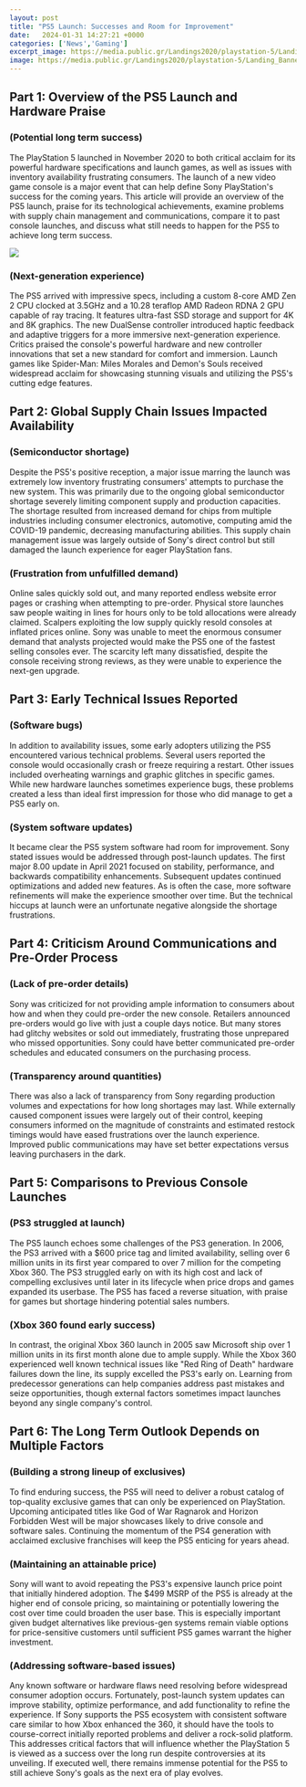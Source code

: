 ```yaml
---
layout: post
title: "PS5 Launch: Successes and Room for Improvement"
date:   2024-01-31 14:27:21 +0000
categories: ['News','Gaming']
excerpt_image: https://media.public.gr/Landings2020/playstation-5/Landing_Banner_PS5_launch.jpg
image: https://media.public.gr/Landings2020/playstation-5/Landing_Banner_PS5_launch.jpg
---
```


## Part 1: Overview of the PS5 Launch and Hardware Praise  
### **(Potential long term success)**
The PlayStation 5 launched in November 2020 to both critical acclaim for its powerful hardware specifications and launch games, as well as issues with inventory availability frustrating consumers. The launch of a new video game console is a major event that can help define Sony PlayStation's success for the coming years. This article will provide an overview of the PS5 launch, praise for its technological achievements, examine problems with supply chain management and communications, compare it to past console launches, and discuss what still needs to happen for the PS5 to achieve long term success.

![](https://media.public.gr/Landings2020/playstation-5/Landing_Banner_PS5_launch.jpg)
### **(Next-generation experience)** 
The PS5 arrived with impressive specs, including a custom 8-core AMD Zen 2 CPU clocked at 3.5GHz and a 10.28 teraflop AMD Radeon RDNA 2 GPU capable of ray tracing. It features ultra-fast SSD storage and support for 4K and 8K graphics. The new DualSense controller introduced haptic feedback and adaptive triggers for a more immersive next-generation experience. Critics praised the console's powerful hardware and new controller innovations that set a new standard for comfort and immersion. Launch games like Spider-Man: Miles Morales and Demon's Souls received widespread acclaim for showcasing stunning visuals and utilizing the PS5's cutting edge features.
## Part 2: Global Supply Chain Issues Impacted Availability
### **(Semiconductor shortage)**
Despite the PS5's positive reception, a major issue marring the launch was extremely low inventory frustrating consumers' attempts to purchase the new system. This was primarily due to the ongoing global semiconductor shortage severely limiting component supply and production capacities. The shortage resulted from increased demand for chips from multiple industries including consumer electronics, automotive, computing amid the COVID-19 pandemic, decreasing manufacturing abilities. This supply chain management issue was largely outside of Sony's direct control but still damaged the launch experience for eager PlayStation fans.
### **(Frustration from unfulfilled demand)**  
Online sales quickly sold out, and many reported endless website error pages or crashing when attempting to pre-order. Physical store launches saw people waiting in lines for hours only to be told allocations were already claimed. Scalpers exploiting the low supply quickly resold consoles at inflated prices online. Sony was unable to meet the enormous consumer demand that analysts projected would make the PS5 one of the fastest selling consoles ever. The scarcity left many dissatisfied, despite the console receiving strong reviews, as they were unable to experience the next-gen upgrade.
## Part 3: Early Technical Issues Reported 
### **(Software bugs)** 
In addition to availability issues, some early adopters utilizing the PS5 encountered various technical problems. Several users reported the console would occasionally crash or freeze requiring a restart. Other issues included overheating warnings and graphic glitches in specific games. While new hardware launches sometimes experience bugs, these problems created a less than ideal first impression for those who did manage to get a PS5 early on. 
### **(System software updates)**
It became clear the PS5 system software had room for improvement. Sony stated issues would be addressed through post-launch updates. The first major 8.00 update in April 2021 focused on stability, performance, and backwards compatibility enhancements. Subsequent updates continued optimizations and added new features. As is often the case, more software refinements will make the experience smoother over time. But the technical hiccups at launch were an unfortunate negative alongside the shortage frustrations.
## Part 4: Criticism Around Communications and Pre-Order Process
### **(Lack of pre-order details)** 
Sony was criticized for not providing ample information to consumers about how and when they could pre-order the new console. Retailers announced pre-orders would go live with just a couple days notice. But many stores had glitchy websites or sold out immediately, frustrating those unprepared who missed opportunities. Sony could have better communicated pre-order schedules and educated consumers on the purchasing process. 
### **(Transparency around quantities)**
There was also a lack of transparency from Sony regarding production volumes and expectations for how long shortages may last. While externally caused component issues were largely out of their control, keeping consumers informed on the magnitude of constraints and estimated restock timings would have eased frustrations over the launch experience. Improved public communications may have set better expectations versus leaving purchasers in the dark.
## Part 5: Comparisons to Previous Console Launches  
### **(PS3 struggled at launch)**
The PS5 launch echoes some challenges of the PS3 generation. In 2006, the PS3 arrived with a $600 price tag and limited availability, selling over 6 million units in its first year compared to over 7 million for the competing Xbox 360. The PS3 struggled early on with its high cost and lack of compelling exclusives until later in its lifecycle when price drops and games expanded its userbase. The PS5 has faced a reverse situation, with praise for games but shortage hindering potential sales numbers.  
### **(Xbox 360 found early success)** 
In contrast, the original Xbox 360 launch in 2005 saw Microsoft ship over 1 million units in its first month alone due to ample supply. While the Xbox 360 experienced well known technical issues like "Red Ring of Death" hardware failures down the line, its supply excelled the PS3's early on. Learning from predecessor generations can help companies address past mistakes and seize opportunities, though external factors sometimes impact launches beyond any single company's control.
## Part 6: The Long Term Outlook Depends on Multiple Factors
### **(Building a strong lineup of exclusives)**
To find enduring success, the PS5 will need to deliver a robust catalog of top-quality exclusive games that can only be experienced on PlayStation. Upcoming anticipated titles like God of War Ragnarok and Horizon Forbidden West will be major showcases likely to drive console and software sales. Continuing the momentum of the PS4 generation with acclaimed exclusive franchises will keep the PS5 enticing for years ahead. 
### **(Maintaining an attainable price)** 
Sony will want to avoid repeating the PS3's expensive launch price point that initially hindered adoption. The $499 MSRP of the PS5 is already at the higher end of console pricing, so maintaining or potentially lowering the cost over time could broaden the user base. This is especially important given budget alternatives like previous-gen systems remain viable options for price-sensitive customers until sufficient PS5 games warrant the higher investment.
### **(Addressing software-based issues)**
Any known software or hardware flaws need resolving before widespread consumer adoption occurs. Fortunately, post-launch system updates can improve stability, optimize performance, and add functionality to refine the experience. If Sony supports the PS5 ecosystem with consistent software care similar to how Xbox enhanced the 360, it should have the tools to course-correct initially reported problems and deliver a rock-solid platform.  
This addresses critical factors that will influence whether the PlayStation 5 is viewed as a success over the long run despite controversies at its unveiling. If executed well, there remains immense potential for the PS5 to still achieve Sony's goals as the next era of play evolves.